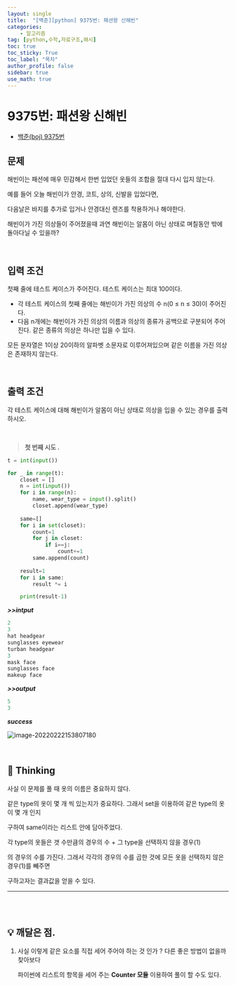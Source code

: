 ```yaml
---
layout: single
title:  "[백준][python] 9375번: 패션왕 신해빈"
categories: 
    - 알고리즘
tag: [python,수학,자료구조,해시]
toc: true
toc_sticky: True
toc_label: "목차"
author_profile: false
sidebar: true
use_math: true
---
```


# 9375번: 패션왕 신해빈

* [백준(boj) 9375번](https://www.acmicpc.net/problem/9375)

## 문제

해빈이는 패션에 매우 민감해서 한번 입었던 옷들의 조합을 절대 다시 입지 않는다. 

예를 들어 오늘 해빈이가 안경, 코트, 상의, 신발을 입었다면, 

다음날은 바지를 추가로 입거나 안경대신 렌즈를 착용하거나 해야한다. 

해빈이가 가진 의상들이 주어졌을때 과연 해빈이는 알몸이 아닌 상태로 며칠동안 밖에 돌아다닐 수 있을까?

<br/>

## 입력 조건

첫째 줄에 테스트 케이스가 주어진다. 테스트 케이스는 최대 100이다.

- 각 테스트 케이스의 첫째 줄에는 해빈이가 가진 의상의 수 n(0 ≤ n ≤ 30)이 주어진다.
- 다음 n개에는 해빈이가 가진 의상의 이름과 의상의 종류가 공백으로 구분되어 주어진다. 같은 종류의 의상은 하나만 입을 수 있다.

모든 문자열은 1이상 20이하의 알파벳 소문자로 이루어져있으며 같은 이름을 가진 의상은 존재하지 않는다.

<br/>

## 출력 조건

각 테스트 케이스에 대해 해빈이가 알몸이 아닌 상태로 의상을 입을 수 있는 경우를 출력하시오.

<br/>

> **첫 번째 시도 .**

```python
t = int(input())

for _ in range(t):
    closet = []
    n = int(input())
    for i in range(n):
        name, wear_type = input().split()
        closet.append(wear_type)
    
    same=[]
    for i in set(closet):
        count=1
        for j in closet:
            if i==j:
                count+=1
        same.append(count)
        
    result=1
    for i in same:
        result *= i

    print(result-1)
```

 ***>>intput***

```python
2
3
hat headgear
sunglasses eyewear
turban headgear
3
mask face
sunglasses face
makeup face
```

 ***>>output***

```python
5
3
```

 ***success***

![image-20220222153807180]({{geunskoo.github.io}}/images/2022-02-22-boj-9375/image-20220222153807180.png)

<br/>

## 🌝 Thinking

사실 이 문제를 풀 때 옷의 이름은 중요하지 않다. 

같은 type의 옷이 몇 개 씩 있는지가 중요하다. 그래서 set을 이용하여 같은 type의 옷이 몇 개 인지

구하여 same이라는 리스트 안에 담아주었다.

각 type의 옷들은 갯 수만큼의 경우의 수 + 그 type을 선택하지 않을 경우(1)

의 경우의 수를 가진다. 그래서 각각의 경우의 수를 곱한 것에 모든 옷을 선택하지 않은 경우(1)를 빼주면

구하고자는 결과값을 얻을 수  있다.

***

<br/>

<br/>

> 

## 💡 깨달은 점.

1. 사실 이렇게 같은 요소를 직접 세어 주어야 하는 것 인가 ? 다른 좋은 방법이 없을까 찾아보다 

   파이썬에 리스트의 항목을 세어 주는  **Counter 모듈** 이용하여 풀이 할 수도 있다. 
